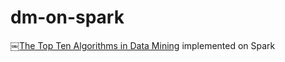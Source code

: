 # dm-on-spark
￼[The Top Ten Algorithms in Data Mining](http://gforge.create-net.org/gf/project/pottahole/scmsvn/?action=browse&path=%2F*checkout*%2Fmaterial%2FData%2520Mining%2FWu_Kumar_The_Top_Ten_Algorithms_in_Data_Mining.pdf) implemented on Spark
